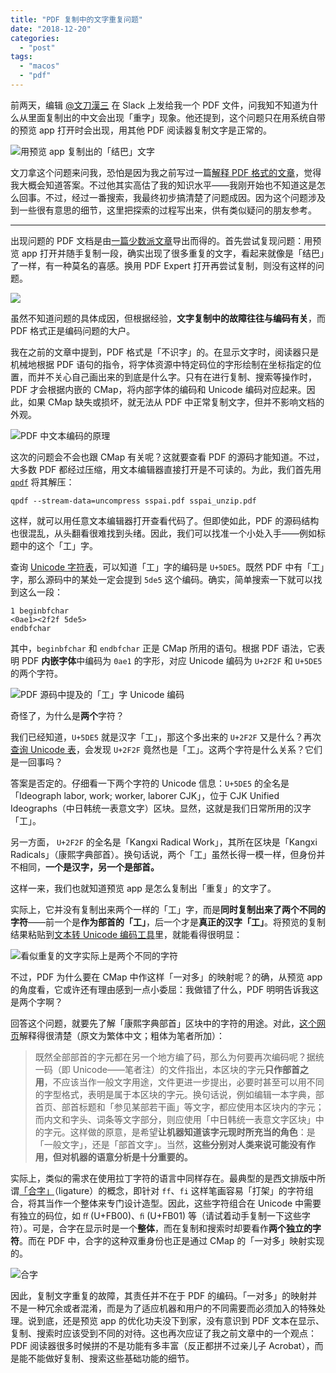 ```yaml
---
title: "PDF 复制中的文字重复问题"
date: "2018-12-20"
categories: 
  - "post"
tags: 
  - "macos"
  - "pdf"
---
```


前两天，编辑 [@⽂⼑漢三](http://weibo.com/u/5048779221) 在 Slack 上发给我一个 PDF 文件，问我知不知道为什么从里面复制出的中文会出现「重字」现象。他还提到，这个问题只在用系统自带的预览 app 打开时会出现，用其他 PDF 阅读器复制文字是正常的。

![用预览 app 复制出的「结巴」文字](https://cl.ly/968990/mess.png)

文刀拿这个问题来问我，恐怕是因为我之前写过一篇[解释 PDF 格式的文章](https://type.cyhsu.xyz/2018/09/understanding-pdf-the-digitalized-paper/)，觉得我大概会知道答案。不过他其实高估了我的知识水平——我刚开始也不知道这是怎么回事。不过，经过一番搜索，我最终初步搞清楚了问题成因。因为这个问题涉及到一些很有意思的细节，这里把探索的过程写出来，供有类似疑问的朋友参考。

* * *

出现问题的 PDF 文档是由[一篇少数派文章](https://sspai.com/post/51153)导出而得的。首先尝试复现问题：用预览 app 打开并随手复制一段，确实出现了很多重复的文字，看起来就像是「结巴」了一样，有一种莫名的喜感。换用 PDF Expert 打开再尝试复制，则没有这样的问题。

![](https://cl.ly/81e22b/expert.png)

虽然不知道问题的具体成因，但根据经验，**文字复制中的故障往往与编码有关**，而 PDF 格式正是编码问题的大户。

我在之前的文章中提到，PDF 格式是「不识字」的。在显示文字时，阅读器只是机械地根据 PDF 语句的指令，将字体资源中特定码位的字形绘制在坐标指定的位置，而并不关心自己画出来的到底是什么字。只有在进行复制、搜索等操作时，PDF 才会根据内嵌的 CMap，将内部字体的编码和 Unicode 编码对应起来。因此，如果 CMap 缺失或损坏，就无法从 PDF 中正常复制文字，但并不影响文档的外观。

![PDF 中文本编码的原理](https://cl.ly/1b5446/pdf-encoding.png)

这次的问题会不会也跟 CMap 有关呢？这就要查看 PDF 的源码才能知道。不过，大多数 PDF 都经过压缩，用文本编辑器直接打开是不可读的。为此，我们首先用 [`qpdf`](http://qpdf.sourceforge.net) 将其解压：

```
qpdf --stream-data=uncompress sspai.pdf sspai_unzip.pdf
```

这样，就可以用任意文本编辑器打开查看代码了。但即使如此，PDF 的源码结构也很混乱，从头翻看很难找到头绪。因此，我们可以找准一个小处入手——例如标题中的这个「工」字。

查询 [Unicode 字符表](https://unicode-table.com/en/5DE5/)，可以知道「工」字的编码是 `U+5DE5`。既然 PDF 中有「工」字，那么源码中的某处一定会提到 `5de5` 这个编码。确实，简单搜索一下就可以找到这么一段：

```
1 beginbfchar
<0ae1><2f2f 5de5>
endbfchar
```

其中，`beginbfchar` 和 `endbfchar` 正是 CMap 所用的语句。根据 PDF 语法，它表明 PDF **内嵌字体**中编码为 `0ae1` 的字形，对应 Unicode 编码为 `U+2F2F` 和 `U+5DE5` 的两个字符。

![PDF 源码中提及的「工」字 Unicode 编码](https://cl.ly/824412/locating.png)

奇怪了，为什么是**两个**字符？

我们已经知道，`U+5DE5` 就是汉字「工」，那这个多出来的 `U+2F2F` 又是什么？再次[查询 Unicode 表](https://unicode-table.com/en/2F2F/)，会发现 `U+2F2F` 竟然也是「工」。这两个字符是什么关系？它们是一回事吗？

答案是否定的。仔细看一下两个字符的 Unicode 信息：`U+5DE5` 的全名是「Ideograph labor, work; worker, laborer CJK」，位于 CJK Unified Ideographs（中日韩统一表意文字）区块。显然，这就是我们日常所用的汉字「工」。

另一方面， `U+2F2F` 的全名是「Kangxi Radical Work」，其所在区块是「Kangxi Radicals」（康熙字典部首）。换句话说，两个「工」虽然长得一模一样，但身份并不相同，**一个是汉字，另一个是部首。**

这样一来，我们也就知道预览 app 是怎么复制出「重复」的文字了。

实际上，它并没有复制出来两个一样的「工」字，而是**同时复制出来了两个不同的字符**——前一个是**作为部首的「工」**，后一个才是**真正的汉字「工」**。将预览的复制结果粘贴到[文本转 Unicode 编码工具](https://www.branah.com/unicode-converter)里，就能看得很明显：

![看似重复的文字实际上是两个不同的字符](https://cl.ly/13bcc5/convert.png)

不过，PDF 为什么要在 CMap 中作这样「一对多」的映射呢？的确，从预览 app 的角度看，它或许还有理由感到一点小委屈：我做错了什么，PDF 明明告诉我这是两个字啊？

回答这个问题，就要先了解「康熙字典部首」区块中的字符的用途。对此，[这个网页](http://chukaml.tripod.com/unicode/han/U2F00.html)解释得很清楚（原文为繁体中文；粗体为笔者所加）：

> 既然全部部首的字元都在另一个地方编了码，那么为何要再次编码呢？据统一码（即 Unicode——笔者注）的文件指出，本区块的字元**只作部首之用**，不应该当作一般文字用途，文件更进一步提出，必要时甚至可以用不同的字型格式，表明是属于本区块的字元。换句话说，例如编辑一本字典，部首页、部首标题和「参见某部若干画」等文字，都应使用本区块内的字元；而内文和字头、词条等文字部分，则应使用「中日韩统一表意文字区块」中的字元。这样做的原意，是希望**让机器知道该字元现时所充当的角色**：是「一般文字」，还是「部首文字」。当然，**这些分别对人类来说可能没有作用，但对机器的语意分析是十分重要的。**

实际上，类似的需求在使用拉丁字符的语言中同样存在。最典型的是西文排版中所谓[「合字」](https://en.wikipedia.org/wiki/Typographic_ligature)（ligature）的概念，即针对 `ff`、`fi` 这样笔画容易「打架」的字符组合，将其当作一个整体来专门设计造型。因此，这些字符组合在 Unicode 中需要有独立的码位，如 `ﬀ` (U+FB00)、`ﬁ` (U+FB01) 等（请试着动手复制一下这些字符）。可是，合字在显示时是一个**整体**，而在复制和搜索时却要看作**两个独立的字符**。而在 PDF 中，合字的这种双重身份也正是通过 CMap 的「一对多」映射实现的。

![合字](https://cl.ly/b1d2e0/ligature.png)

因此，复制文字重复的故障，其责任并不在于 PDF 的编码。「一对多」的映射并不是一种冗余或者混淆，而是为了适应机器和用户的不同需要而必须加入的特殊处理。说到底，还是预览 app 的优化功夫没下到家，没有意识到 PDF 文本在显示、复制、搜索时应该受到不同的对待。这也再次应证了我之前文章中的一个观点：PDF 阅读器很多时候拼的不是功能有多丰富（反正都拼不过亲儿子 Acrobat），而是能不能做好复制、搜索这些基础功能的细节。
